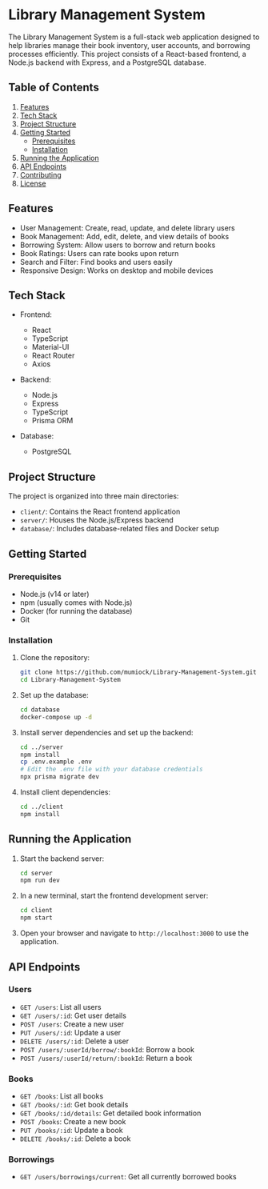 # Library Management System

The Library Management System is a full-stack web application designed to help libraries manage their book inventory, user accounts, and borrowing processes efficiently. This project consists of a React-based frontend, a Node.js backend with Express, and a PostgreSQL database.

## Table of Contents

1. [Features](#features)
2. [Tech Stack](#tech-stack)
3. [Project Structure](#project-structure)
4. [Getting Started](#getting-started)
   - [Prerequisites](#prerequisites)
   - [Installation](#installation)
5. [Running the Application](#running-the-application)
6. [API Endpoints](#api-endpoints)
7. [Contributing](#contributing)
8. [License](#license)

## Features

- User Management: Create, read, update, and delete library users
- Book Management: Add, edit, delete, and view details of books
- Borrowing System: Allow users to borrow and return books
- Book Ratings: Users can rate books upon return
- Search and Filter: Find books and users easily
- Responsive Design: Works on desktop and mobile devices

## Tech Stack

- Frontend:
  - React
  - TypeScript
  - Material-UI
  - React Router
  - Axios

- Backend:
  - Node.js
  - Express
  - TypeScript
  - Prisma ORM

- Database:
  - PostgreSQL

## Project Structure

The project is organized into three main directories:

- `client/`: Contains the React frontend application
- `server/`: Houses the Node.js/Express backend
- `database/`: Includes database-related files and Docker setup

## Getting Started

### Prerequisites

- Node.js (v14 or later)
- npm (usually comes with Node.js)
- Docker (for running the database)
- Git

### Installation

1. Clone the repository:
   ```bash
   git clone https://github.com/mumiock/Library-Management-System.git
   cd Library-Management-System
   ```

2. Set up the database:
   ```bash
   cd database
   docker-compose up -d
   ```

3. Install server dependencies and set up the backend:
   ```bash
   cd ../server
   npm install
   cp .env.example .env
   # Edit the .env file with your database credentials
   npx prisma migrate dev
   ```

4. Install client dependencies:
   ```bash
   cd ../client
   npm install
   ```

## Running the Application

1. Start the backend server:
   ```bash
   cd server
   npm run dev
   ```

2. In a new terminal, start the frontend development server:
   ```bash
   cd client
   npm start
   ```

3. Open your browser and navigate to `http://localhost:3000` to use the application.

## API Endpoints

### Users
- `GET /users`: List all users
- `GET /users/:id`: Get user details
- `POST /users`: Create a new user
- `PUT /users/:id`: Update a user
- `DELETE /users/:id`: Delete a user
- `POST /users/:userId/borrow/:bookId`: Borrow a book
- `POST /users/:userId/return/:bookId`: Return a book

### Books
- `GET /books`: List all books
- `GET /books/:id`: Get book details
- `GET /books/:id/details`: Get detailed book information
- `POST /books`: Create a new book
- `PUT /books/:id`: Update a book
- `DELETE /books/:id`: Delete a book

### Borrowings
- `GET /users/borrowings/current`: Get all currently borrowed books
